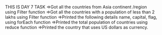 THIS IS DAY 7 TASK
=>Got all the countries from Asia continent /region using Filter function
=>Got all the countries with a population of less than 2 lakhs using Filter function
=>Printed the following details name, capital, flag, using forEach function
=>Printed the total population of countries using reduce function
=>Printed the country that uses US dollars as currency.
